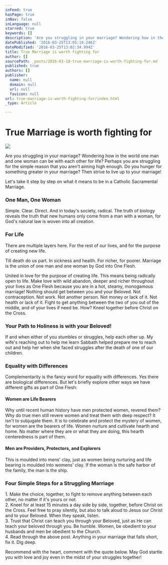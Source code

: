 ```yaml
---
inFeed: true
hasPage: true
inNav: false
inLanguage: null
starred: true
keywords: []
description: 'Are you struggling in your marriage? Wondering how in the world one man and one woman can be with each other for life? Perhaps you are struggling for the simple reason that you aren’t aiming high enough. Do you hunger for something greater in your marriage? Then strive to live up to your marriage!'
datePublished: '2016-03-25T13:05:18.246Z'
dateModified: '2016-03-25T13:02:34.994Z'
title: True Marriage is worth fighting for
author: []
sourcePath: _posts/2016-03-18-true-marriage-is-worth-fighting-for.md
published: true
authors: []
publisher:
  name: null
  domain: null
  url: null
  favicon: null
url: true-marriage-is-worth-fighting-for/index.html
_type: Article

---
```

# True Marriage is worth fighting for
![](https://s3-us-west-2.amazonaws.com/the-grid-img/p/92b4c19b9af2bef156c8e1fa5defead62500e0e4.jpg)

Are you struggling in your marriage? Wondering how in the world one man and one woman can be with each other for life? Perhaps you are struggling for the simple reason that you aren't aiming high enough. Do you hunger for something greater in your marriage? Then strive to live up to your marriage!

Let's take it step by step on what it means to be in a Catholic Sacramental Marriage.

### **One Man, One Woman**

Simple. Clear. Direct. And in today's society, radical. The truth of biology reveals the truth that new humans only come from a man with a woman, for God's natural law is woven into all creation.

### **For Life**

There are multiple layers here. For the rest of our lives, and for the purpose of creating new life.

Till death do us part. In sickness and health. For richer, for poorer. Marriage is the union of one man and one woman by God into One Flesh.

United in love for the purpose of creating life. This means being radically open to life. Make love with wild abandon, deeper and richer throughout your lives as One Flesh because you are in a hot, steamy, monogamous marriage! Nothing should get between you and your Beloved. Not contraception. Not work. Not another person. Not money or lack of it. Not health or lack of it. Fight to get anything between the two of you out of the middle, and of your lives if need be. How? Kneel together before Christ on the Cross.

### Your Path to Holiness is with your Beloved!

If and when either of you stumbles or struggles, help each other up. My wife's reaching out to help me learn Sabbath helped prepare me to reach out and help her when she faced struggles after the death of one of our children.

### Equality with Differences

Complementarity is the fancy word for equality with differences. Yes there are biological differences. But let's briefly explore other ways we have different gifts as part of One Flesh:

#### Women are Life Bearers

Why until recent human history have men protected women, revered them? Why do true men still revere women and treat them with deep respect? It isn't to subjugate them. It is to celebrate and protect the mystery of women, for women are the bearers of life. Women nurture and cultivate hearth and home. No matter where they are or what they are doing, this hearth centeredness is part of them.

#### Men are Providers, Protectors, and Explorers

This is moulded into mens' clay, just as women being nurturing and life bearing is moulded into womens' clay. If the woman is the safe harbor of the family, the man is the ship.

### Four Simple Steps for a Struggling Marriage

1\. Make the choice, together, to fight to remove anything between each other, no matter if it's yours or not.  
2\. Kneel for at least 15 minutes a day side by side, together, before Christ on the Cross. Feel free to pray silently, but also to talk aloud to Jesus our Christ and to your Beloved. When they speak, listen.  
3\. Trust that Christ can teach you through your Beloved, just as He can teach your beloved through you. Be humble. Women, be obedient to your husbands and men be obedient to the Church.  
4\. Read through the above post. Anything in your marriage that falls short, fix it. Dig deep.

Recommend with the heart, comment with the quote below. May God startle you with love and joy even in the midst of your struggles together!